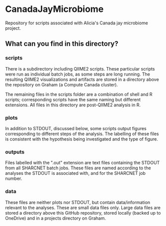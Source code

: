 # CanadaJayMicrobiome
Repository for scripts associated with Alicia's Canada jay microbiome project.

## What can you find in this directory?

### scripts
There is a subdirectory including QIIME2 scripts. These particular scripts were run as individual batch jobs, as some steps are long running. The resulting QIIME2 visualizations and artifacts are stored in a directory above the repository on Graham (a Compute Canada cluster).

The remaining files in the scripts folder are a combination of shell and R scripts; corresponding scripts have the same naming but different extensions. All files in this directory are post-QIIME2 analysis in R. 

### plots
In addition to STDOUT, discussed below, some scripts output figures corresponding to different steps of the analysis. The labelling of these files is consistent with the hypothesis being investigated and the type of figure.

### outputs
Files labelled with the ".out" extension are text files containing the STDOUT from all SHARCNET batch jobs. These files are named according to the analyses the STDOUT is associated with, and for the SHARCNET job number.

### data
These files are neither plots nor STDOUT, but contain data/information relevant to the analyses. These are small data files only. Large data files are stored a directory above this GitHub repository, stored locally (backed up to OneDrive) and in a projects directory on Graham.
